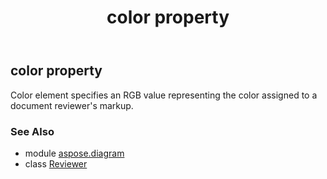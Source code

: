 ﻿---
title: color property
second_title: Aspose.Diagram for Python via .NET API References
description: 
type: docs
weight: 30
url: /python-net/aspose.diagram/reviewer/color/
is_root: false
---

## color property


Color element specifies an RGB value representing the color assigned to a document reviewer's markup.

### See Also
* module [aspose.diagram](../../)
* class [Reviewer](/diagram/python-net/aspose.diagram/reviewer)
